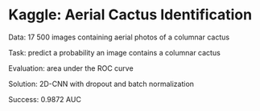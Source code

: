 # Kaggle: Aerial Cactus Identification

Data: 17 500 images containing aerial photos of a columnar cactus

Task: predict a probability an image contains a columnar cactus

Evaluation: area under the ROC curve 

Solution: 2D-CNN with dropout and batch normalization

Success: 0.9872 AUC
